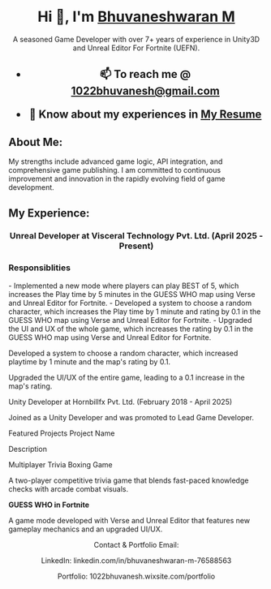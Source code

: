 <div align="center">


<br/>
<br/>
<h1 align="center">Hi 👋, I'm <a href=https://www.linkedin.com/in/bhuvaneshwaran-m-76588563/" target="_blank"> Bhuvaneshwaran M </a> </h1> A seasoned Game Developer with over 7+ years of experience in Unity3D and Unreal Editor For Fortnite (UEFN).

<h2>
  
- 📫 To reach me @ **1022bhuvanesh@gmail.com**

- 📄 Know about my experiences in [ My Resume ](https://github.com/bhuvanesh22/bhuvanesh22/blob/b4d8f2037983873c5b472ed5db6adf2d22cc07eb/Bhuvanesh_Resume_7YOE.pdf)
  
 </h2>
<!-- <a href="https://github.com/ryo-ma/github-profile-trophy"><img src = "https://github-profile-trophy.vercel.app/?username=bhuvanesh22&theme=dracula"> -->

<h2 align="left"> About Me: </h2> 
<p align="left">  My strengths include advanced game logic, API integration, and comprehensive game publishing. I am committed to continuous improvement and innovation in the rapidly evolving field of game development.

<h2 align="left"> My Experience: </h2> 
<h3 align="centre">  Unreal Developer at Visceral Technology Pvt. Ltd. (April 2025 - Present) </h3>
<h3 align="left"> Responsiblities </h3>
<p align="left"> -  Implemented a new mode where players can play BEST of 5, which increases the Play time by 5
 minutes in the GUESS WHO map using Verse and Unreal Editor for Fortnite.
  -  Developed a system to choose a random character, which increases the Play time by 1 minute and rating by 0.1 in the GUESS WHO map using Verse and Unreal Editor for Fortnite.
  -  Upgraded the UI and UX of the whole game, which increases the rating by 0.1 in the GUESS WHO map using Verse and Unreal Editor for Fortnite.

<p align="left"> Developed a system to choose a random character, which increased playtime by 1 minute and the map's rating by 0.1.

<p align="left"> Upgraded the UI/UX of the entire game, leading to a 0.1 increase in the map's rating.

<p align="left"> Unity Developer at Hornbillfx Pvt. Ltd. (February 2018 - April 2025)

<p align="left"> Joined as a Unity Developer and was promoted to Lead Game Developer.

<p align="left"> Featured Projects Project Name

<p align="left"> Description

<p align="left"> Multiplayer Trivia Boxing Game

<p align="left"> A two-player competitive trivia game that blends fast-paced knowledge checks with arcade combat visuals.

<p align="left"> <b>GUESS WHO in Fortnite</b>

<p align="left"> A game mode developed with Verse and Unreal Editor that features new gameplay mechanics and an upgraded UI/UX.
</p>

Contact & Portfolio Email: 

LinkedIn: linkedin.com/in/bhuvaneshwaran-m-76588563

Portfolio: 1022bhuvanesh.wixsite.com/portfolio
